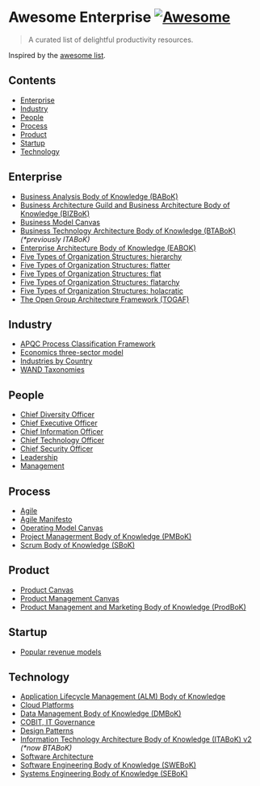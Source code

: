 # Awesome Enterprise [![Awesome](https://awesome.re/badge.svg)](https://awesome.re)

> A curated list of delightful productivity resources.

Inspired by the [awesome list](https://github.com/sindresorhus/awesome).

## Contents

- [Enterprise](#enterprise)
- [Industry](#industry)
- [People](#people)
- [Process](#process)
- [Product](#product)
- [Startup](#startup)
- [Technology](#technology)

## Enterprise

- [Business Analysis Body of Knowledge (BABoK)](https://www.iiba.org/career-resources/a-business-analysis-professionals-foundation-for-success/babok/)
- [Business Architecture Guild and Business Architecture Body of Knowledge (BIZBoK)](https://www.businessarchitectureguild.org/)
- [Business Model Canvas](https://www.strategyzer.com/canvas/business-model-canvas)
- [Business Technology Architecture Body of Knowledge (BTABoK)](https://itabok.iasaglobal.org/) _(\*previously ITABoK)_
- [Enterprise Architecture Body of Knowledge (EABOK)](https://eabok.org/)
- [Five Types of Organization Structures: hierarchy](https://www.forbes.com/sites/jacobmorgan/2015/07/06/the-5-types-of-organizational-structures-part-1-the-hierarchy/?sh=1047e6b05252)
- [Five Types of Organization Structures: flatter](https://www.forbes.com/sites/jacobmorgan/2015/07/06/the-5-types-of-organizational-structures-part-1-the-hierarchy/?sh=1047e6b05252)
- [Five Types of Organization Structures: flat](https://www.forbes.com/sites/jacobmorgan/2015/07/06/the-5-types-of-organizational-structures-part-1-the-hierarchy/?sh=1047e6b05252)
- [Five Types of Organization Structures: flatarchy](https://www.forbes.com/sites/jacobmorgan/2015/07/06/the-5-types-of-organizational-structures-part-1-the-hierarchy/?sh=1047e6b05252)
- [Five Types of Organization Structures: holacratic](https://www.forbes.com/sites/jacobmorgan/2015/07/06/the-5-types-of-organizational-structures-part-1-the-hierarchy/?sh=1047e6b05252)
- [The Open Group Architecture Framework (TOGAF)](https://www.opengroup.org/togaf)

## Industry

- [APQC Process Classification Framework](https://www.apqc.org/resource-library?items_per_page=90&f%5B0%5D=content_type%3A2377&keys=)
- [Economics three-sector model](https://en.wikipedia.org/wiki/Three-sector_model)
- [Industries by Country](https://www.ibisworld.com/global/list-of-industries/)
- [WAND Taxonomies](https://www.wandinc.com/wand-taxonomies)

## People

- [Chief Diversity Officer](https://en.wikipedia.org/wiki/Chief_diversity_officer)
- [Chief Executive Officer](https://www.forbes.com/sites/mikemyatt/2012/08/02/top-25-websites-for-ceos/)
- [Chief Information Officer](https://www.cio.com/resources)
- [Chief Technology Officer](https://www.ctosatwork.com/resources)
- [Chief Security Officer](https://www.csoonline.com/)
- [Leadership](https://github.com/LappleApple/awesome-leading-and-managing)
- [Management](https://github.com/LappleApple/awesome-leading-and-managing)

## Process

- [Agile](https://lorabv.github.io/awesome-agile)
- [Agile Manifesto](https://agilemanifesto.org/)
- [Operating Model Canvas](https://operatingmodelcanvas.com/)
- [Project Managerment Body of Knowledge (PMBoK)](https://www.pmi.org/pmbok-guide-standards/foundational/pmbok)
- [Scrum Body of Knowledge (SBoK)](https://www.scrumstudy.com/sbokguide)

## Product

- [Product Canvas](https://www.romanpichler.com/blog/the-product-canvas/)
- [Product Management Canvas](https://www.linkedin.com/pulse/product-management-canvas-snapshot-dinker-charak/)
- [Product Management and Marketing Body of Knowledge (ProdBoK)](https://productmanagementbook.com/)

## Startup

- [Popular revenue models](https://fi.co/insight/the-10-most-popular-startup-revenue-models)

## Technology

- [Application Lifecycle Management (ALM) Body of Knowledge](https://www.almbok.com/)
- [Cloud Platforms](https://en.wikipedia.org/wiki/Category:Cloud_platforms)
- [Data Management Body of Knowledge (DMBoK)](https://www.dama.org/cpages/body-of-knowledge)
- [COBIT, IT Governance](https://www.isaca.org/resources/cobit)
- [Design Patterns](https://github.com/DovAmir/awesome-design-patterns)
- [Information Technology Architecture Body of Knowledge (ITABoK) v2](https://itabok.iasaglobal.org/) _(\*now BTABoK)_
- [Software Architecture](https://mehdihadeli.github.io/awesome-software-architecture/)
- [Software Engineering Body of Knowledge (SWEBoK)](https://www.computer.org/education/bodies-of-knowledge/software-engineering)
- [Systems Engineering Body of Knowledge (SEBoK)](https://www.sebokwiki.org/wiki/Guide_to_the_Systems_Engineering_Body_of_Knowledge_(SEBoK))
